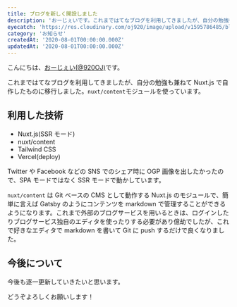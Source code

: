 ```yaml
---
title: ブログを新しく開設しました
description: 'おーじぇいです。これまではてなブログを利用してきましたが、自分の勉強も兼ねてNuxt.jsで自作したブログに移行しました。nuxt/contentモジュールを使っています。'
eyecatch: 'https://res.cloudinary.com/oj920/image/upload/v1595786485/blog/eyecatch_j1g4gg.jpg'
category: 'お知らせ'
createdAt: '2020-08-01T00:00:00.000Z'
updatedAt: '2020-08-01T00:00:00.000Z'
---
```


こんにちは、[おーじぇい(@920OJ)](https://twitter.com/920OJ)です。

これまではてなブログを利用してきましたが、自分の勉強も兼ねて Nuxt.js で自作したものに移行しました。`nuxt/content`モジュールを使っています。

## 利用した技術

- Nuxt.js(SSR モード)
- nuxt/content
- Tailwind CSS
- Vercel(deploy)

Twitter や Facebook などの SNS でのシェア時に OGP 画像を出したかったので、SPA モードではなく SSR モードで動かしています。

`nuxt/content` は Git ベースの CMS として動作する Nuxt.js のモジュールで、簡単に言えば Gatsby のようにコンテンツを markdown で管理することができるようになります。これまで外部のブログサービスを用いるときは、ログインしたりブログサービス独自のエディタを使ったりする必要があり億劫でしたが、これで好きなエディタで markdown を書いて Git に push するだけで良くなりました。

## 今後について

今後も逐一更新していきたいと思います。

どうぞよろしくお願いします！

